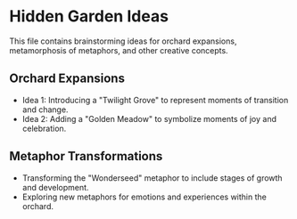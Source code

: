 # Hidden Garden Ideas

This file contains brainstorming ideas for orchard expansions, metamorphosis of metaphors, and other creative concepts.

## Orchard Expansions

- Idea 1: Introducing a "Twilight Grove" to represent moments of transition and change.
- Idea 2: Adding a "Golden Meadow" to symbolize moments of joy and celebration.

## Metaphor Transformations

- Transforming the "Wonderseed" metaphor to include stages of growth and development.
- Exploring new metaphors for emotions and experiences within the orchard.
